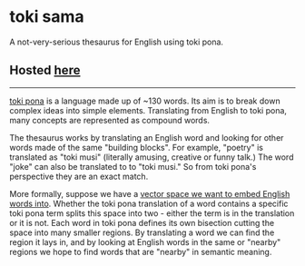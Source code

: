 # toki sama
A not-very-serious thesaurus for English using toki pona.

## Hosted [here](https://danslocombe.github.io/toki-sama/pages/)

----

[toki pona](https://tokipona.org/) is a language made up of ~130 words.
Its aim is to break down complex ideas into simple elements.
Translating from English to toki pona, many concepts are represented as compound words.

The thesaurus works by translating an English word and looking for other words made of the same "building blocks".
For example, "poetry" is translated as "toki musi" (literally amusing, creative or funny talk.)
The word "joke" can also be translated to to "toki musi." So from toki pona's perspective they are an exact match.

More formally, suppose we have a [vector space we want to embed English words into](https://en.wikipedia.org/wiki/Word_embedding).
Whether the toki pona translation of a word contains a specific toki pona term splits this space into two - either the term is in the translation or it is not.
Each word in toki pona defines its own bisection cutting the space into many smaller regions. By translating a word we can find the region it lays in, and by looking at
English words in the same or "nearby" regions we hope to find words that are "nearby" in semantic meaning.
